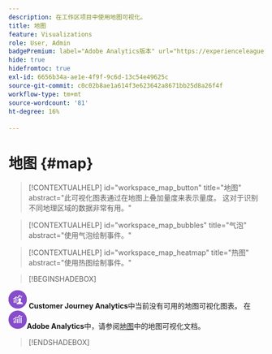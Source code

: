 ```yaml
---
description: 在工作区项目中使用地图可视化。
title: 地图
feature: Visualizations
role: User, Admin
badgePremium: label="Adobe Analytics版本" url="https://experienceleague.adobe.com/docs/analytics/analyze/analysis-workspace/visualizations/map-visualization.html" tooltip="选择可查看本文的Adobe Analytics版本。"
hide: true
hidefromtoc: true
exl-id: 6656b34a-ae1e-4f9f-9c6d-13c54e49625c
source-git-commit: c0c02b8ae1a614f3e623642a8671bb25d8a26f4f
workflow-type: tm+mt
source-wordcount: '81'
ht-degree: 16%

---
```


# 地图 {#map}

<!-- markdownlint-disable MD034 -->

>[!CONTEXTUALHELP]
>id="workspace_map_button"
>title="地图"
>abstract="此可视化图表通过在地图上叠加量度来表示量度。 这对于识别不同地理区域的数据非常有用。"

<!-- markdownlint-enable MD034 -->

<!-- markdownlint-disable MD034 -->

>[!CONTEXTUALHELP]
>id="workspace_map_bubbles"
>title="气泡"
>abstract="使用气泡绘制事件。"

<!-- markdownlint-enable MD034 -->

<!-- markdownlint-disable MD034 -->

>[!CONTEXTUALHELP]
>id="workspace_map_heatmap"
>title="热图"
>abstract="使用热图绘制事件。"

<!-- markdownlint-enable MD034 -->


>[!BEGINSHADEBOX]

![CustomerJourneyAnalytics](/help/assets/icons/CustomerJourneyAnalytics.svg) **Customer Journey Analytics**中当前没有可用的地图可视化图表。
在![AdobeAnalytics](/help/assets/icons/AdobeAnalytics.svg)**Adobe Analytics**&#x200B;中，请参阅[地图](https://experienceleague.adobe.com/en/docs/analytics/analyze/analysis-workspace/visualizations/map-visualization)中的地图可视化文档。

>[!ENDSHADEBOX]
